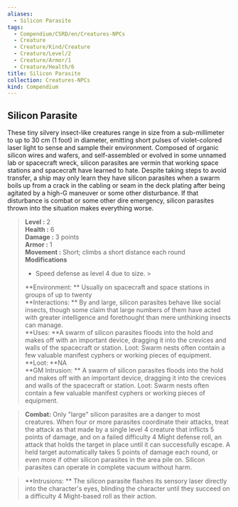 ```yaml
---
aliases:
  - Silicon Parasite
tags:
  - Compendium/CSRD/en/Creatures-NPCs
  - Creature
  - Creature/Kind/Creature
  - Creature/Level/2
  - Creature/Armor/1
  - Creature/Health/6
title: Silicon Parasite
collection: Creatures-NPCs
kind: Compendium
---
```

## Silicon Parasite  
These tiny silvery insect-like creatures range in size from a sub-millimeter to up to 30 cm (1 foot) in diameter, emitting short pulses of violet-colored laser light to sense and sample their environment. Composed of organic silicon wires and wafers, and self-assembled or evolved in some unnamed lab or spacecraft wreck, silicon parasites are vermin that working space stations and spacecraft have learned to hate. Despite taking steps to avoid transfer, a ship may only learn they have silicon parasites when a swarm boils up from a crack in the cabling or seam in the deck plating after being agitated by a high-G maneuver or some other disturbance. If that disturbance is combat or some other dire emergency, silicon parasites thrown into the situation makes everything worse.  

  
> **Level :** 2  
> **Health :** 6  
> **Damage :** 3 points  
> **Armor :** 1  
> **Movement :** Short; climbs a short distance each round  
> **Modifications**  
>- Speed defense as level 4 due to size. >
>  
> **Environment: ** Usually on spacecraft and space stations in groups of up to twenty  
> **Interactions: ** By and large, silicon parasites behave like social insects, though some claim that large numbers of them have acted with greater intelligence and forethought than mere unthinking insects can manage.  
> **Uses: **A swarm of silicon parasites floods into the hold and makes off with an important device, dragging it into the crevices and walls of the spacecraft or station. Loot: Swarm nests often contain a few valuable manifest cyphers or working pieces of equipment.  
> **Loot: **NA  
> **GM Intrusion: ** A swarm of silicon parasites floods into the hold and makes off with an important device, dragging it into the crevices and walls of the spacecraft or station. Loot: Swarm nests often contain a few valuable manifest cyphers or working pieces of equipment.  

> **Combat:** 
> Only "large" silicon parasites are a danger to most creatures. When four or more parasites coordinate their attacks, treat the attack as that made by a single level 4 creature that inflicts 5 points of damage, and on a failed difficulty 4 Might defense roll, an attack that holds the target in place until it can successfully escape. A held target automatically takes 5 points of damage each round, or even more if other silicon parasites in the area pile on. Silicon parasites can operate in complete vacuum without harm.  
  

> **Intrusions: ** 
> The silicon parasite flashes its sensory laser directly into the character's eyes, blinding the character until they succeed on a difficulty 4 Might-based roll as their action.  
